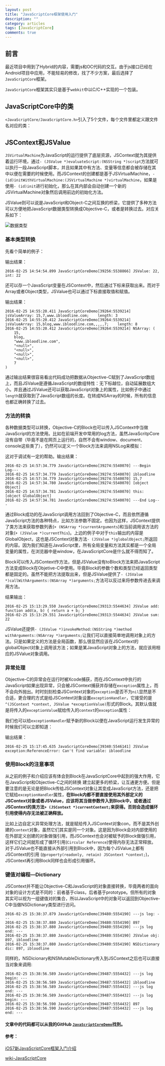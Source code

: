 ```yaml
---
layout: post
title: "JavaScriptCore框架使用入门"
description: ""
category: articles
tags: [JavaScriptCore]
comments: true
---
```


## 前言

最近项目中用到了Hybrid的内容，需要js和OC代码的交互。由于js接口已经在Android项目中应用，不能轻易的修改，找了不少方案，最后选择了`JavaScriptCore`框架。

`JavaScriptCore`框架其实只是基于`webkit`中以C/C++实现的一个包装。

## JavaScriptCore中的类

`<JavaScriptCore/JavaScriptCore.h>`引入了5个文件，每个文件里都定义跟文件名对应的类：

<script src="https://gist.github.com/lettleprince/f1b24867a3a55c974034.js?file=JavaScriptCore.h"></script>

## JSContext和JSValue

`JSVirtualMachine`为JavaScript的运行提供了底层资源，JSContext就为其提供着运行环境，通过`- (JSValue *)evaluateScript:(NSString *)script`方法就可以执行一段JavaScript脚本，并且如果其中有方法、变量等信息都会被存储在其中以便在需要的时候使用。而JSContext的创建都是基于JSVirtualMachine，`- (id)initWithVirtualMachine:(JSVirtualMachine *)virtualMachine`，如果是使用`- (id)init`进行初始化，那么在其内部会自动创建一个新的JSVirtualMachine对象然后调用前边的初始化方法。

JSValue则可以说是JavaScript和Object-C之间互换的桥梁，它提供了多种方法可以方便地把JavaScript数据类型转换成Objective-C，或者是转换过去。对应关系如下：

![数据类型](http://7xr0hq.com1.z0.glb.clouddn.com/blog/image/javascriptcore.png)

### 基本类型转换

先看个简单的例子：

<script src="https://gist.github.com/lettleprince/f1b24867a3a55c974034.js?file=2015-09-15-oc-javascriptcore-1.m"></script>

输出结果：

```
2016-02-25 14:54:54.899 JavaScriptCoreDemo[39256:5538866] JSValue: 22, int: 22
```


还可以存一个JavaScript变量在JSContext中，然后通过下标来获取出来。而对于Array或者Object类型，JSValue也可以通过下标直接取值和赋值。

<script src="https://gist.github.com/lettleprince/f1b24867a3a55c974034.js?file=2015-09-15-oc-javascriptcore-2.m"></script>

输出结果：

```
2016-02-25 14:55:20.411 JavaScriptCoreDemo[39264:5539214] jsValueArray: 15,7,www.ibloodline.com;    length: 3
2016-02-25 14:55:20.412 JavaScriptCoreDemo[39264:5539214] jsValueArray: 15,blog,www.ibloodline.com,,,,,7;    length: 8
2016-02-25 14:55:20.412 JavaScriptCoreDemo[39264:5539214] NSArray: (
    15,
    blog,
    "www.ibloodline.com",
    "<null>",
    "<null>",
    "<null>",
    "<null>",
    7
)
```

通过输出结果很容易看出代码成功把数据从Objective-C赋到了JavaScript数组上，而且JSValue是遵循JavaScript的数组特性：无下标越位，自动延展数组大小。并且通过JSValue还可以获取JavaScript对象上的属性，比如例子中通过`length`就获取到了JavaScript数组的长度。在转成NSArray的时候，所有的信息也都正确转换了过去。

### 方法的转换

各种数据类型可以转换，Objective-C的Block也可以传入JSContext中当做JavaScript的方法使用。比如在前端开发中常用的log方法，虽然JavaScritpCore没有自带（毕竟不是在网页上运行的，自然不会有window、document、console这些类了），仍然可以定义一个Block方法来调用NSLog来模拟：

<script src="https://gist.github.com/lettleprince/f1b24867a3a55c974034.js?file=2015-09-15-oc-javascriptcore-3.m"></script>

这对于调试有一定的帮助。输出结果：

```
2016-02-25 14:57:34.779 JavaScriptCoreDemo[39274:5540070] ---Begin Log---
2016-02-25 14:57:34.779 JavaScriptCoreDemo[39274:5540070] ibloodline
2016-02-25 14:57:34.779 JavaScriptCoreDemo[39274:5540070] 15,7
2016-02-25 14:57:34.780 JavaScriptCoreDemo[39274:5540070] [object Object]
2016-02-25 14:57:34.781 JavaScriptCoreDemo[39274:5540070] this: [object GlobalObject]
2016-02-25 14:57:34.781 JavaScriptCoreDemo[39274:5540070] ---End Log---
```

通过Block成功的在JavaScript调用方法回到了Objective-C，而且依然遵循JavaScript方法的各种特点，比如方法参数不固定。也因为这样，JSContext提供了类方法来获取参数列表(`+ (NSArray *)currentArguments`)和当前调用该方法的对象(`+ (JSValue *)currentThis`)。上边的例子中对于`this`输出的内容是GlobalObject，这也是JSContext对象方法`- (JSValue *)globalObject;`所返回的内容。因为我们知道在JavaScript里，所有全局变量和方法其实都是一个全局变量的属性，在浏览器中是window，在JavaScriptCore是什么就不得而知了。

Block可以传入JSContext作方法，但是JSValue没有toBlock方法来把JavaScript方法变成Block在Objetive-C中使用。毕竟Block的参数个数和类型已经返回类型都是固定的。虽然不能把方法提取出来，但是JSValue提供了`- (JSValue *)callWithArguments:(NSArray *)arguments;`方法可以反过来将参数传进去来调用方法。

<script src="https://gist.github.com/lettleprince/f1b24867a3a55c974034.js?file=2015-09-15-oc-javascriptcore-4.m"></script>

结果输出：

```
2016-02-25 15:13:29.550 JavaScriptCoreDemo[39313:5544634] JSValue add:  function add(a, b) { return a + b; }
2016-02-25 15:13:29.551 JavaScriptCoreDemo[39313:5544634] JSValue sum:  22
```

JSValue还提供`- (JSValue *)invokeMethod:(NSString *)method withArguments:(NSArray *)arguments;`让我们可以直接简单地调用对象上的方法。只是如果定义的方法是全局函数，那么很显然应该在JSContext的globalObject对象上调用该方法；如果是某JavaScript对象上的方法，就应该用相应的JSValue对象调用。

### 异常处理

Objective-C的异常会在运行时被Xcode捕获，而在JSContext中执行的JavaScript如果出现异常，只会被JSContext捕获并存储在`exception`属性上，而不会向外抛出。时时刻刻检查JSContext对象的`exception`是否不为`nil`显然是不合适，更合理的方式是给JSContext对象设置`exceptionHandler`，它接受的是`^(JSContext *context, JSValue *exceptionValue)`形式的Block。其默认值就是将传入的`exceptionValue`赋给传入的`context`的`exception`属性：

<script src="https://gist.github.com/lettleprince/f1b24867a3a55c974034.js?file=2015-09-15-oc-javascriptcore-5.m"></script>

我们也可以给`exceptionHandler`赋予新的Block以便在JavaScript运行发生异常的时候我们可以立即知道：

<script src="https://gist.github.com/lettleprince/f1b24867a3a55c974034.js?file=2015-09-15-oc-javascriptcore-6.m"></script>

输出结果：

```
2016-02-25 15:17:45.635 JavaScriptCoreDemo[39340:5546141] JSValue exception:ReferenceError: Can't find variable: ibloodline
```

### 使用Block的注意事项

从之前的例子和介绍应该有体会到Block在JavaScriptCore中起到的强大作用，它在JavaScript和Objective-C之间的转换 建立起更多的桥梁，让互通更方便。但是要注意的是无论是把Block传给JSContext对象让其变成JavaScript方法，还是把它赋给`exceptionHandler`属性，**在Block内都不要直接使用其外部定义的JSContext对象或者JSValue，应该将其当做参数传入到Block中，或者通过JSContext的类方法`+ (JSContext *)currentContext;`来获得。否则会造成循环引用使得内存无法被正确释放。**

比如上边自定义异常处理方法，就是赋给传入JSContext对象con，而不是其外创建的`context`对象，虽然它们其实是同一个对象。这是因为Block会对内部使用的在外部定义创建的对象做强引用，而JSContext也会对被赋予的Block做强引用，这样它们之间就形成了循环引用(`Circular Reference`)使得内存无法正常释放。
对于JSValue也不能直接从外部引用到Block中，因为每个JSValue上都有JSContext的引用 (`@property(readonly, retain) JSContext *context;`)，JSContext再引用Block同样也会形成引用循环。

### 键值对编程—Dictionary

JSContext并不能让Objective-C和JavaScript的对象直接转换，毕竟两者的面向对象的设计方式是不同的：前者基于class，后者基于prototype。但所有的对象其实可以视为一组键值对的集合，所以JavaScript中的对象可以返回到Objective-C中当做NSDictionary类型进行访问。

<script src="https://gist.github.com/lettleprince/f1b24867a3a55c974034.js?file=2015-09-15-oc-javascriptcore-7.m"></script>

```
2016-02-25 15:38:37.879 JavaScriptCoreDemo[39480:5554190] ---js log: ---
2016-02-25 15:38:37.880 JavaScriptCoreDemo[39480:5554190] 897
2016-02-25 15:38:37.880 JavaScriptCoreDemo[39480:5554190] ---js log end: ---
2016-02-25 15:38:37.880 JavaScriptCoreDemo[39480:5554190] JSValue obj: 897, ibloodline
2016-02-25 15:38:37.880 JavaScriptCoreDemo[39480:5554190] NSDictionary dic: 897, ibloodline
```

同样的，NSDicionary和NSMutableDictionary传入到JSContext之后也可以直接当对象来调用:

<script src="https://gist.github.com/lettleprince/f1b24867a3a55c974034.js?file=2015-09-15-oc-javascriptcore-8.m"></script>

```
2016-02-25 15:38:56.589 JavaScriptCoreDemo[39487:5554432] ---js log begin: ---
2016-02-25 15:38:56.589 JavaScriptCoreDemo[39487:5554432] ibloodline
2016-02-25 15:38:56.589 JavaScriptCoreDemo[39487:5554432] ---js log end: ---
2016-02-25 15:38:56.589 JavaScriptCoreDemo[39487:5554432] ---js log begin: ---
2016-02-25 15:38:56.590 JavaScriptCoreDemo[39487:5554432] 897
2016-02-25 15:38:56.590 JavaScriptCoreDemo[39487:5554432] ---js log end: ---
```

#### 文章中的代码都可以从我的GitHub [`JavaScriptCoreDemo`](https://github.com/lettleprince/JavaScriptCoreDemo)找到。

#### 参考：

[iOS7新JavaScriptCore框架入门介绍](http://blog.iderzheng.com/introduction-to-ios7-javascriptcore-framework/)

[wiki-JavaScriptCore
](http://trac.webkit.org/wiki/JavaScriptCore)


